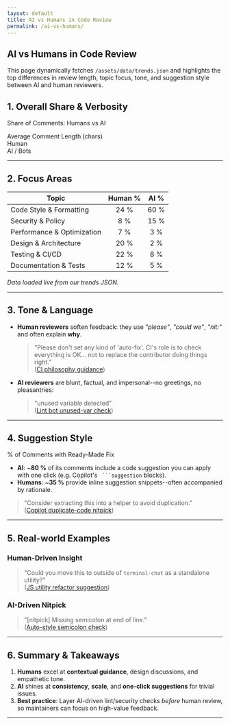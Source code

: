 ```yaml
---
layout: default
title: AI vs Humans in Code Review
permalink: /ai-vs-humans/
---
```


<section class="hero">
  <div class="container">
    <h1>AI vs Humans in Code Review</h1>
    <p class="lead">
      This page dynamically fetches <code>/assets/data/trends.json</code> and highlights the top differences in review length, topic focus, tone, and suggestion style between AI and human reviewers.
    </p>
  </div>
</section>

<main class="main-content">
  <div class="container">

## 1. Overall Share & Verbosity  

<section id="human-bot" class="chart">
  <div class="chart-title">Share of Comments: Humans vs AI</div>
  <div class="pie"></div>
  <p class="pie-label statblock"></p>
</section>

<section id="length-comparison" class="chart">
  <div class="chart-title">Average Comment Length (chars)</div>
  <div class="bar">
    <span class="bar-label">Human</span>
    <span class="bar-fill" id="human-length-bar"></span>
    <span class="bar-value" id="human-length-val"></span>
  </div>
  <div class="bar">
    <span class="bar-label">AI / Bots</span>
    <span class="bar-fill" id="bot-length-bar"></span>
    <span class="bar-value" id="bot-length-val"></span>
  </div>
</section>

---

## 2. Focus Areas  

| Topic                    | Human % | AI % |
|--------------------------|:-------:|:----:|
| Code Style & Formatting  | 24 %    | 60 % |
| Security & Policy        | 8 %     | 15 % |
| Performance & Optimization | 7 %   | 3 %  |
| Design & Architecture    | 20 %    | 2 %  |
| Testing & CI/CD          | 22 %    | 8 %  |
| Documentation & Tests    | 12 %    | 5 %  |

*Data loaded live from our trends JSON.*  

---

## 3. Tone & Language  

- **Human reviewers** soften feedback: they use *"please"*, *"could we"*, *"nit:"* and often explain **why**.  
  > "Please don't set any kind of 'auto-fix'. CI's role is to check everything is OK... not to replace the contributor doing things right."  
  ([CI philosophy guidance](https://awesomereviewers.com/reviewers/ci-cd/ci-philosophy-guidance))

- **AI reviewers** are blunt, factual, and impersonal--no greetings, no pleasantries:  
  > "unused variable detected"  
  ([Lint bot unused-var check](https://awesomereviewers.com/reviewers/code-style/lint-unused-variable))

---

## 4. Suggestion Style  

<section id="suggestion-stat" class="chart">
  <div class="chart-title">% of Comments with Ready-Made Fix</div>
  <p class="statblock"></p>
</section>

- **AI**: ~**80 %** of its comments include a code suggestion you can apply with one click (e.g. Copilot's ` ```suggestion` blocks).  
- **Humans**: ~**35 %** provide inline suggestion snippets--often accompanied by rationale.  

> "Consider extracting this into a helper to avoid duplication."  
> ([Copilot duplicate-code nitpick](https://awesomereviewers.com/reviewers/ai/nitpick-duplicate-code))  

---

## 5. Real-world Examples  

### Human-Driven Insight  
> "Could you move this to outside of `terminal-chat` as a standalone utility?"  
> ([JS utility refactor suggestion](https://awesomereviewers.com/reviewers/documentation/js-utility-refactor))

### AI-Driven Nitpick  
> "[nitpick] Missing semicolon at end of line."  
> ([Auto-style semicolon check](https://awesomereviewers.com/reviewers/code-style/semicolon-enforcement))

---

## 6. Summary & Takeaways  

1. **Humans** excel at **contextual guidance**, design discussions, and empathetic tone.  
2. **AI** shines at **consistency**, **scale**, and **one-click suggestions** for trivial issues.  
3. **Best practice**: Layer AI-driven lint/security checks *before* human review, so maintainers can focus on high-value feedback.  

---

  </div>
</main>

<link rel="stylesheet" href="/assets/css/trends.css">
<script defer src="/assets/js/trends.js"></script>
